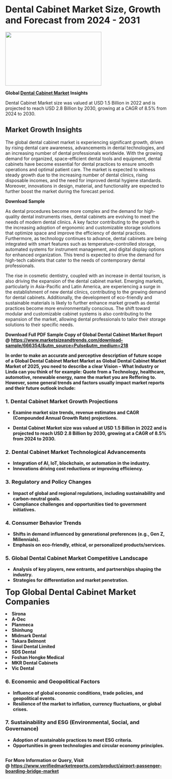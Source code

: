 <H1>Dental Cabinet Market Size, Growth and Forecast from 2024 - 2031</H1><img class="aligncenter size-medium wp-image-584254" src="https://thirdeyenews.in/wp-content/uploads/2024/09/Global-Market-Research-300x168.jpeg" alt="" width="300" height="168" /><p><strong>Global&nbsp;<a href="https://www.marketsizeandtrends.com/download-sample/666354/&amp;utm_source=Pulse&amp;utm_medium=218">Dental Cabinet Market</a> Insights</strong></p><p>Dental Cabinet Market size was valued at USD 1.5 Billion in 2022 and is projected to reach USD 2.8 Billion by 2030, growing at a CAGR of 8.5% from 2024 to 2030.</p><p><h2>Market Growth Insights</h2> <p>The global dental cabinet market is experiencing significant growth, driven by rising dental care awareness, advancements in dental technologies, and an increasing number of dental professionals worldwide. With the growing demand for organized, space-efficient dental tools and equipment, dental cabinets have become essential for dental practices to ensure smooth operations and optimal patient care. The market is expected to witness steady growth due to the increasing number of dental clinics, rising disposable incomes, and the need for improved dental hygiene standards. Moreover, innovations in design, material, and functionality are expected to further boost the market during the forecast period.</p> <p><strong>Download Sample</strong></p> <p>As dental procedures become more complex and the demand for high-quality dental instruments rises, dental cabinets are evolving to meet the needs of modern dental clinics. A key factor contributing to the growth is the increasing adoption of ergonomic and customizable storage solutions that optimize space and improve the efficiency of dental practices. Furthermore, as technology continues to advance, dental cabinets are being integrated with smart features such as temperature-controlled storage, automated systems for instrument management, and digital display options for enhanced organization. This trend is expected to drive the demand for high-tech cabinets that cater to the needs of contemporary dental professionals.</p> <p>The rise in cosmetic dentistry, coupled with an increase in dental tourism, is also driving the expansion of the dental cabinet market. Emerging markets, particularly in Asia-Pacific and Latin America, are experiencing a surge in the establishment of new dental clinics, contributing to the growing demand for dental cabinets. Additionally, the development of eco-friendly and sustainable materials is likely to further enhance market growth as dental practices become more environmentally conscious. The shift toward modular and customizable cabinet systems is also contributing to the expansion of the market, allowing dental professionals to tailor their storage solutions to their specific needs.</p> <p><strong></p><p><span class=""><strong>Download Full PDF Sample Copy of Global Dental Cabinet Market Report</strong> @ <a href="https://www.marketsizeandtrends.com/download-sample/666354/&amp;utm_source=Pulse&amp;utm_medium=218" target="_blank">https://www.marketsizeandtrends.com/download-sample/666354/&amp;utm_source=Pulse&amp;utm_medium=218</a></span></p><p>In order to make an accurate and perceptive description of future scope of a Global&nbsp;Dental Cabinet Market Market as Global&nbsp;Dental Cabinet Market Market of 2025, you need to describe a clear Vision &ndash; What Industry or Linda can you think of for example: Quote from a Technology, healthcare, automotive, renewable energy, name the market you are Reffering to. However, some general trends and factors usually impact market reports and their future outlook include:</p><h3>1.&nbsp;<strong>Dental Cabinet Market Growth Projections</strong></h3><ul><li>Examine market size trends, revenue estimates and CAGR (Compounded Annual Growth Rate) projections.</li><li><p>Dental Cabinet Market size was valued at USD 1.5 Billion in 2022 and is projected to reach USD 2.8 Billion by 2030, growing at a CAGR of 8.5% from 2024 to 2030.</p></li></ul><h3>2.&nbsp;<strong>Dental Cabinet Market Technological Advancements</strong></h3><ul><li>Integration of AI, IoT, blockchain, or automation in the industry.</li><li>Innovations driving cost reductions or improving efficiency.</li></ul><h3>3.&nbsp;<strong>Regulatory and Policy Changes</strong></h3><ul><li>Impact of global and regional regulations, including sustainability and carbon-neutral goals.</li><li>Compliance challenges and opportunities tied to government initiatives.</li></ul><h3>4.&nbsp;<strong>Consumer Behavior Trends</strong></h3><ul><li>Shifts in demand influenced by generational preferences (e.g., Gen Z, Millennials).</li><li>Emphasis on eco-friendly, ethical, or personalized products/services.</li></ul><h3>5.&nbsp;<strong>Global Dental Cabinet Market Competitive Landscape</strong></h3><ul><li>Analysis of key players, new entrants, and partnerships shaping the industry.</li><li>Strategies for differentiation and market penetration.</li></ul><p data-pm-slice="1 1 []"><span style="color: inherit; font-family: inherit; font-size: 25px;">Top Global Dental Cabinet Market Companies</span></p><div class="" data-test-id=""><p><li>Sirona</li><li> A-Dec</li><li> Planmeca</li><li> Shinhung</li><li> Midmark Dental</li><li> Takara Belmont</li><li> Sinol Dental Limited</li><li> SDS Dental</li><li> Foshan Hongke Medical</li><li> MKR Dental Cabinets</li><li> Vic Dental</li></p></div><h3>6.&nbsp;<strong>Economic and Geopolitical Factors</strong></h3><ul><li>Influence of global economic conditions, trade policies, and geopolitical events.</li><li>Resilience of the market to inflation, currency fluctuations, or global crises.</li></ul><h3>7.&nbsp;<strong>Sustainability and ESG (Environmental, Social, and Governance)</strong></h3><ul><li>Adoption of sustainable practices to meet ESG criteria.</li><li>Opportunities in green technologies and circular economy principles.</li></ul><h2><strong style="font-size: 14px;">For More Information or Query, Visit @&nbsp;</strong><a style="background-color: #ffffff; font-size: 14px;" href="https://www.marketsizeandtrends.com/report/dental-cabinet-market/" target="_blank">https://www.verifiedmarketreports.com/product/airport-passenger-boarding-bridge-market</a></h2>
